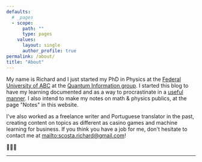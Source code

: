 ```yaml
---
defaults:
  # _pages
  - scope:
      path: ""
      type: pages
    values:
      layout: single
      author_profile: true
permalink: /about/
title: "About"
---
```


My name is Richard and I just started my PhD in Physics at the [Federal University of ABC](http://ri.ufabc.edu.br/en/) at the [Quantum Information group](https://www.quantumufabc.org/). I started this blog to have my learning documented and as a way to procrastinate in a [useful manner](structuredprocrastination.com). I also intend to make my notes on math & physics publics, at the page "Notes" in this website.

I've also worked as a freelance writer and Portuguese translator in the past, creating content on topics as different as casino games and machine learning for business. If you think you have a job for me, don't hesitate to contact me at <mailto:scosta.richard@gmail.com>!

🐇🐇🐇

---
